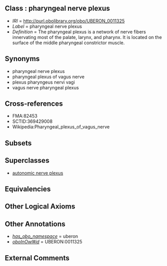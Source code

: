 
## Class : pharyngeal nerve plexus

 * *IRI* = http://purl.obolibrary.org/obo/UBERON_0011325
 * *Label* = pharyngeal nerve plexus
 * *Definition* = The pharyngeal plexus is a network of nerve fibers innervating most of the palate, larynx, and pharynx. It is located on the surface of the middle pharyngeal constrictor muscle.

## Synonyms

 * pharyngeal nerve plexus
 * pharyngeal plexus of vagus nerve
 * plexus pharyngeus nervi vagi
 * vagus nerve pharyngeal plexus

## Cross-references

 * FMA:82453
 * SCTID:369429008
 * Wikipedia:Pharyngeal_plexus_of_vagus_nerve

## Subsets


## Superclasses

 * [autonomic nerve plexus](../../UBERON/16/UBERON_0001816.md)

## Equivalencies


## Other Logical Axioms


## Other Annotations

 * *[has_obo_namespace](../../ce/oboInOwl#hasOBONamespace.md)* = uberon
 * *[oboInOwl#id](../../id/oboInOwl#id.md)* = UBERON:0011325

## External Comments

